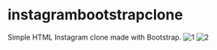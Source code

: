 # instagrambootstrapclone
Simple HTML Instagram clone made with Bootstrap.
![1](https://github.com/suhavural/Patika_Week-3/assets/77546710/f2f53579-298e-4b89-9b5b-872726c99506)
![2](https://github.com/suhavural/Patika_Week-3/assets/77546710/5ec61143-064a-4761-ba2c-bf39fa56d420)
